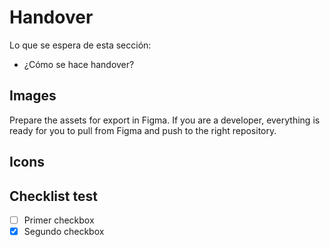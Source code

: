 # Handover

Lo que se espera de esta sección:
- ¿Cómo se hace handover?

## Images

Prepare the assets for export in Figma. If you are a developer, everything is ready for you to pull from Figma and push to the right repository.

## Icons

## Checklist test  

- [ ] Primer checkbox
- [x] Segundo checkbox
